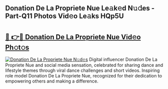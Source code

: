 ## Donation De La Propriete Nue Le𝚊k𝚎d N𝚞𝚍es - Part-Q11 Photos Vid𝚎o Le𝚊ks HQp5U

# <h2><a href="http://fb9tw6g.evod.top/?m=Donation+De+La+Propriete+Nue">🔗 👉🔴 Donation De La Propriete Nue Vid𝚎o Ph𝚘t𝚘s</a></h2>

[![Donation De La Propriete Nue N𝚞d𝚎s](https://i.imgur.com/8V9OHl7.gif)](http://fb9tw6g.evod.top/?m=Donation+De+La+Propriete+Nue)
Digital influencer Donation De La Propriete Nue and social media sensation, celebrated for sharing dance and lifestyle themes through viral dance challenges and short videos. Inspiring role model Donation De La Propriete Nue, recognized for their dedication to empowering others and making a difference. 
